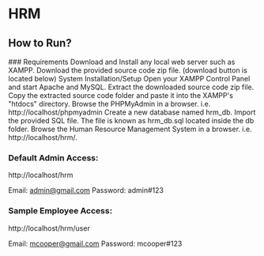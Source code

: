 # HRM

## How to Run?

### Requirements
Download and Install any local web server such as XAMPP.
Download the provided source code zip file. (download button is located below)
System Installation/Setup
Open your XAMPP Control Panel and start Apache and MySQL.
Extract the downloaded source code zip file.
Copy the extracted source code folder and paste it into the XAMPP's "htdocs" directory.
Browse the PHPMyAdmin in a browser. i.e. http://localhost/phpmyadmin
Create a new database named hrm_db.
Import the provided SQL file. The file is known as hrm_db.sql located inside the db folder.
Browse the Human Resource Management System in a browser. i.e. http://localhost/hrm/.


### Default Admin Access:
http://localhost/hrm

Email: admin@gmail.com
Password: admin#123

### Sample Employee Access:
http://localhost/hrm/user

Email: mcooper@gmail.com
Password: mcooper#123
